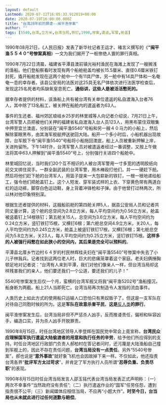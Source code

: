 ```yaml
---
layout: default
Lastmod: 2020-07-12T16:05:33.912019+00:00
date: 2020-07-19T16:00:00.000Z
title: "台湾28年前的罪虐--闽平渔惨案"
author: ""
tags: [5540,台湾,立方米,台湾当局,铁钉,1990,惨案,遣返,军警,舱盖]
---
```


1990年08月21日，《人民日报》发表了新华社记者王运才、褚言义撰写的《**“闽平渔５５４０”号惨案真相**》一文为我们揭开了一桩惨绝人寰的罪行真相。

1990年7月22日清晨，福建省平潭县澳前镇光裕村渔民在海滩上发现了一艘搁浅的渔船。他们登船察看时发现有两个船舱舱盖均被长15.5厘米、直径0.6厘米铁钉封死，撬开船舱发现在这两个舱中一个有11具尸体，另一舱中有14具尸体和一名奄奄一息的幸存者。该县公安局的法医对这25具无名尸体依次进行法医学检查后，发现这25名死者均系缺氧窒息死亡。**通俗讲，这些人是被活活憋死的。**

据幸存者提供的材料，该渔船上共有被台湾有关单位遣返的私自渡海入台者76人，其中除了13名船工，被关押在船舱内的遣返者为63人。

事件的生还者、福州郊区琅岐乡25岁的林里城等人向记者介绍说，7月21日上午，台湾军警人员把被他们关押的福建省私自渡海入台人员123人，用黑布蒙住双眼集中押至宜兰澳底，分别装在“闽平渔5540”号船和另一艘４０马力的小船上，然后解除蒙眼黑布，由其海军舰艇押送驶回大陆。船开一个多小时后，小船机器出现故障，台军舰下令“闽平渔5540”号船将小船拖回澳底，船上人员被重新押解上岸，关进拘留所。下午14时许，台湾军警人员对被遣返者经过一番调整，又按上午做法将其中63人押解到“闽平渔5540”号上，分别强行关进四个船舱中。

林里城回忆说，当时我们20个互不相识的人被台湾军警用一寸多宽的透明胶纸向前交叉绑住双手。一群全副武装的台湾军警，用木棒殴打他们，并一一硬赶下舱。然后将他们赶下舱的台湾军人，用篮子提来一大包崭新的铁钉，一根一根地递给船工，强令他们把舱盖钉上。这个人短发、穿军装式样的上衣、下穿黄色带有两道白杠的运动裤，脚穿白色运动鞋，身上背着冲锋枪和子弹。由于他曾打过林两次，所以林对他印象特别深。

根据生还者提供的材料，这艘船前舱的第四舱关押5人，据县公安局人员和记者共同丈量计算，这个舱的总空间为2.8立方米，每人平均空间约为0.56立方米，舱盖被竖着钉上14根铁钉；第五舱关15人，总空间为3.6立方米，每人平均空间约为0.24立方米，竖钉铁钉15根，又横钉6根；第六舱总空间4.9立方米，关20人，每人平均空间约为0.245立方米，舱盖上被竖钉铁钉17根，又横钉6根；第七舱总空间为5.8立方米，关23人，每人平均空间约为0.25立方米，竖钉铁钉15根。**这样多的人被强行闷憋在如此狭小的空间内，其后果是完全可以预料的**。

平潭县北厝乡竹边村６４岁的村民林辉桂夫妇在“闽平渔5540”号惨案中失去了小儿子林我兵。记者找到这两位老人时，巨大的悲痛笼罩着这个家庭。老夫妇俩捶胸顿足地对记者说：“台湾有人来到平潭，我们对他们像亲人一样，但台湾当局却这样残害我们的亲人，他们要还我们一个公道，要还我们的儿子！”

5540号惨案发生后仅一个月，蛮横的台湾军舰又将我“闽平渔5202号”渔船撞沉，船身断为两截。船上21人当即死亡。台湾当局再次制造令人发指的流血事件。

人类历史上如此方式的使用船只运输人口恐怕只有黑奴贩子了，但这是一支军队在对待自己同胞时候的所为。这是**军队在故意杀害平民**，**这是**[反人类](https://link.zhihu.com/?target=https%3A//baike.baidu.com/item/%25E5%258D%25B1%25E5%25AE%25B3%25E4%25BA%25BA%25E7%25B1%25BB%25E7%25BD%25AA/4405861%3Ffromtitle%3D%25E5%258F%258D%25E4%25BA%25BA%25E7%25B1%25BB%25E7%25BD%25AA%2B%26fromid%3D5254849%26fr%3Daladdin)**的罪行**。

闽平渔惨案发生后，台湾当局非但不严惩杀人凶手，反而推诿责任，偏袒和纵容凶手，编造口实，并为杀人凶手开脱罪责。

1990年8月15日，时任台湾地区领导人李登辉在国民党中常会上竟宣称，**台湾民众应理解国军执行遣返大陆偷渡者的用意和执行任务的辛劳**，给予他们所应得到的支持。时任台湾地区行政部门负责人郝柏村在答记者问时，还污蔑是大陆渔船自己撞到军舰上的，因此不存在责任问题，**台湾当局没有一点责任**。另外“5540号惨案”，郝也说是“**意外事故**”就好象飞机也会因故掉下来一样。不仅如此，他还指责台湾各界“**批评军方太过苛求**”，并肯定了军方执行人员所谓“**忍辱负重、负责尽职**”的表现。

1990年8月15日时任台湾当局发言人邵玉铭代表台湾当局发表正式声明称：（一）两次不幸事件“当然政府没有责任”;（二）执行遣返作业的“国军”任劳任怨，遭到指责很不公平;（三）新闻媒体应相信当局，不应再“小题大作”。**时至今日，台当局也从未就此进行过任何道歉与赔偿**。

